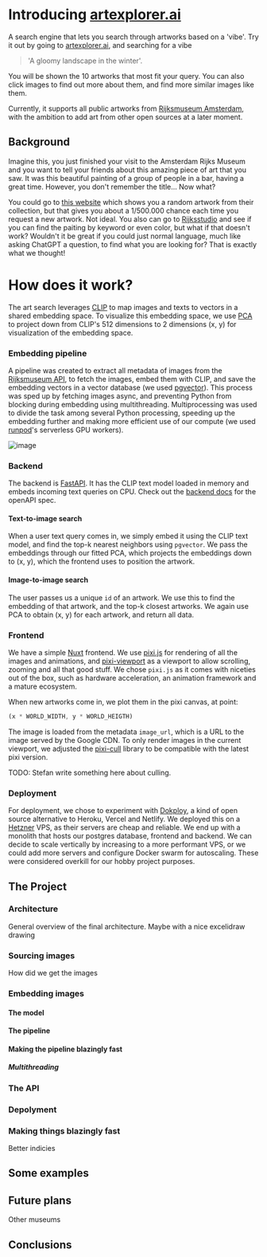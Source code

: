 # Introducing [artexplorer.ai](https://artexplorer.ai)

A search engine that lets you search through artworks based on a 'vibe'.
Try it out by going to [artexplorer.ai](https://artexplorer.ai), and searching for a vibe

> 'A gloomy landscape in the winter'.

You will be shown the 10 artworks that most fit your query.
You can also click images to find out more about them, and find more similar images like them.

Currently, it supports all public artworks from [Rijksmuseum Amsterdam](https://www.rijksmuseum.nl/en), with the ambition to add art from other open sources at a later moment.
## Background

Imagine this, you just finished your visit to the Amsterdam Rijks Museum and you want to tell your friends about this amazing piece of art that you saw. It was this beautiful painting of a group of people in a bar, having a great time. However, you don't remember the title... Now what?

You could go to [this website](https://randomrijks.com/) which shows you a random artwork from their collection, but that gives you about a 1/500.000 chance each time you request a new artwork. Not ideal. You also can go to [Rijksstudio](https://www.rijksmuseum.nl/nl/rijksstudio) and see if you can find the paiting by keyword or even color, but what if that doesn't work? Wouldn't it be great if you could just normal language, much like asking ChatGPT a question, to find what you are looking for? That is exactly what we thought!

# How does it work?

The art search leverages [CLIP](https://huggingface.co/docs/transformers/model_doc/clip) to map images and texts to vectors in a shared embedding space. 
To visualize this embedding space, we use [PCA](https://en.wikipedia.org/wiki/Principal_component_analysis) to project down from CLIP's 512 dimensions to 2 dimensions (x, y) for visualization of the embedding space.

### Embedding pipeline
A pipeline was created to extract all metadata of images from the [Rijksmuseum API](https://data.rijksmuseum.nl/docs/api/), to fetch the images, embed them with CLIP, and save the embedding vectors in a vector database (we used [pgvector](https://github.com/pgvector/pgvector)).
This process was sped up by fetching images async, and preventing Python from blocking during embedding using multithreading. Multiprocessing was used to divide the task among several Python processing, speeding up the embedding further and making more efficient use of our compute (we used [runpod](https://www.runpod.io/)'s serverless GPU workers). 

![image](/images/projects/art-search/sem-art-etl-drawing.png)

### Backend

The backend is [FastAPI](https://fastapi.tiangolo.com/). It has the CLIP text model loaded in memory and embeds incoming text queries on CPU.
Check out the [backend docs](https://backend.artexplorer.ai/docs) for the openAPI spec.
#### Text-to-image search
When a user text query comes in, we simply embed it using the CLIP text model, and find the top-k nearest neighbors using `pgvector`.
We pass the embeddings through our fitted PCA, which projects the embeddings down to (x, y), which the frontend uses to position the artwork.

#### Image-to-image search

The user passes us a unique `id` of an artwork. We use this to find the embedding of that artwork, and the top-k closest artworks. We again use PCA to obtain (x, y) for each artwork, and return all data.



### Frontend
We have a simple [Nuxt](https://nuxt.com/) frontend. We use [pixi.js](https://pixijs.com/) for rendering of all the images and animations, and [pixi-viewport](https://github.com/pixi-viewport/pixi-viewport)
as a viewport to allow scrolling, zooming and all that good stuff.
We chose `pixi.js` as it comes with niceties out of the box, such as hardware acceleration, an animation framework and a mature ecosystem.

When new artworks come in, we plot them in the pixi canvas, at point:

```javascript
(x * WORLD_WIDTH, y * WORLD_HEIGTH)
```

The image is loaded from the metadata `image_url`, which is a URL to the image served by the Google CDN.
To only render images in the current viewport, we adjusted the [pixi-cull](https://github.com/pixi-viewport/pixi-cull) library to be compatible with the latest pixi version.

TODO: Stefan write something here about culling.


### Deployment

For deployment, we chose to experiment with [Dokploy](https://dokploy.com/), a kind of open source alternative to Heroku, Vercel and Netlify.
We deployed this on a [Hetzner](https://www.hetzner.com/) VPS, as their servers are cheap and reliable. 
We end up with a monolith that hosts our postgres database, frontend and backend.
We can decide to scale vertically by increasing to a more performant VPS, or we could add more servers and configure Docker swarm for autoscaling. 
These were considered overkill for our hobby project purposes.



## The Project



### Architecture

General overview of the final architecture. Maybe with a nice excelidraw drawing

### Sourcing images

How did we get the images

### Embedding images

#### The model

#### The pipeline

#### Making the pipeline blazingly fast

##### Multithreading

### The API

### Depolyment

### Making things blazingly fast

Better indicies

## Some examples

## Future plans

Other museums

## Conclusions

